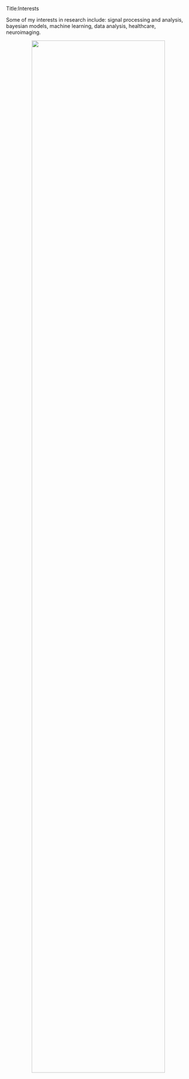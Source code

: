 Title:Interests

Some of my interests in research include:
signal processing and analysis, bayesian models, machine learning, data analysis, healthcare, neuroimaging.

<p align="center">
<img src="{filename}/images/research_interests.png" width=85%>
</p>




